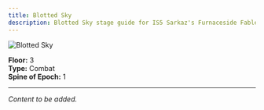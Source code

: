 ```yaml
---
title: Blotted Sky
description: Blotted Sky stage guide for IS5 Sarkaz's Furnaceside Fables
---
```


<img src="/stages/blotted-sky.png" alt="Blotted Sky" />

**Floor:** 3  
**Type:** Combat  
**Spine of Epoch:** 1  

---

*Content to be added.*
